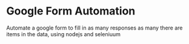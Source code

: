 # Google Form Automation
 Automate a google form to fill in as many responses as many there are items in the data, using nodejs and seleniuum
